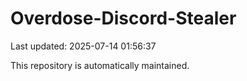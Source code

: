 # Overdose-Discord-Stealer

Last updated: 2025-07-14 01:56:37

This repository is automatically maintained.
